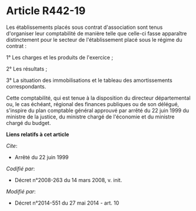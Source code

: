 # Article R442-19

Les établissements placés sous contrat d'association sont tenus d'organiser leur comptabilité de manière telle que celle-ci
fasse apparaître distinctement pour le secteur de l'établissement placé sous le régime du contrat : 

1° Les charges et les produits de l'exercice ; 

2° Les résultats ; 

3° La situation des immobilisations et le tableau des amortissements correspondants. 

Cette comptabilité, qui est tenue à la disposition du   directeur départemental ou, le cas échéant, régional des finances
publiques ou de son délégué, s'inspire du plan comptable général approuvé par arrêté du 22 juin 1999 du ministre de la
justice, du ministre chargé de l'économie et du ministre chargé du budget.

**Liens relatifs à cet article**

_Cite_:

  - Arrêté du 22 juin 1999

_Codifié par_:

  - Décret n°2008-263 du 14 mars 2008, v. init.

_Modifié par_:

  - Décret n°2014-551 du 27 mai 2014 - art. 10
